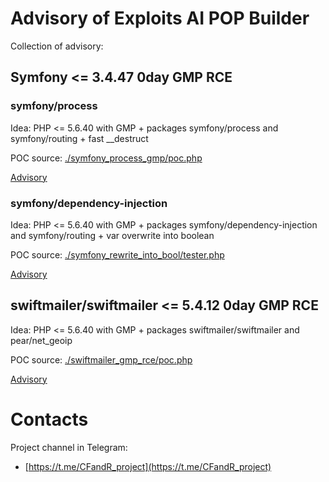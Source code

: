 # Advisory of Exploits AI POP Builder

Collection of advisory:
## Symfony <= 3.4.47 0day GMP RCE
### symfony/process 
Idea:
PHP <= 5.6.40 with GMP + packages symfony/process and symfony/routing + fast \__destruct

POC source: [./symfony_process_gmp/poc.php](./symfony_process_gmp/poc.php)

[Advisory](./symfony_process_gmp/symfony_0day_GMP_exploit.pdf)

### symfony/dependency-injection
Idea:
PHP <= 5.6.40 with GMP + packages symfony/dependency-injection and symfony/routing + var overwrite into boolean 

POC source: [./symfony_rewrite_into_bool/tester.php](./symfony_rewrite_into_bool/tester.php)

[Advisory](./symfony_rewrite_into_bool/symfony_rewrite_with_boolean_GMP_exploit.pdf)

## swiftmailer/swiftmailer <= 5.4.12 0day GMP RCE
Idea:
PHP <= 5.6.40 with GMP + packages swiftmailer/swiftmailer and pear/net_geoip

POC source: [./swiftmailer_gmp_rce/poc.php](./swiftmailer_gmp_rce/poc.php)

[Advisory](./swiftmailer_gmp_rce/swiftmailer_0day_GMP_exploit.pdf)

# Contacts
Project channel in Telegram:
- [https://t.me/CFandR_project](https://t.me/CFandR_project)